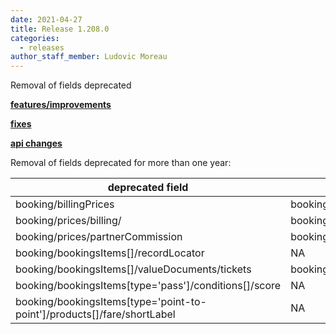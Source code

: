 ```yaml
---
date: 2021-04-27 
title: Release 1.208.0 
categories:
  - releases 
author_staff_member: Ludovic Moreau
---
```

Removal of fields deprecated

<!--more-->

**<u>features/improvements</u>**

**<u>fixes</u>**

**<u>api changes</u>**

Removal of fields deprecated for more than one year:

deprecated field|substitute
---|---
booking/billingPrices|booking/prices/billings[]
booking/prices/billing/|booking/prices/billings[]
booking/prices/partnerCommission|booking/prices/billings[]/partnerCommission
booking/bookingsItems[]/recordLocator|NA
booking/bookingsItems[]/valueDocuments/tickets|booking/bookingsItems[]/tickets
booking/bookingsItems[type='pass']/conditions[]/score|NA
booking/bookingsItems[type='point-to-point']/products[]/fare/shortLabel|NA
